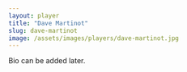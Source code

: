 ```yaml
---
layout: player
title: "Dave Martinot"
slug: dave-martinot
image: /assets/images/players/dave-martinot.jpg
---
```

Bio can be added later.
